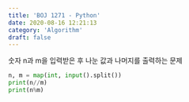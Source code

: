 ```yaml
---
title: 'BOJ 1271 - Python'
date: 2020-08-16 12:21:13
category: 'Algorithm'
draft: false
---
```

숫자 n과 m을 입력받은 후 나눈 값과 나머지를 출력하는 문제
```python
n, m = map(int, input().split())
print(n//m)
print(n%m)

```